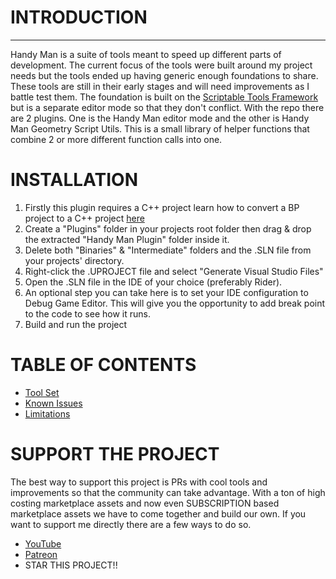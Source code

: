 ﻿# INTRODUCTION

---

Handy Man is a suite of tools meant to speed up different parts of development. 
The current focus of the tools were built around my project needs but the tools ended up having generic enough foundations to share. 
These tools are still in their early stages and will need improvements as I battle test them.
The foundation is built on the [Scriptable Tools Framework](https://dev.epicgames.com/documentation/en-us/unreal-engine/scriptable-tools-system-in-unreal-engine) 
but is a separate editor mode so that they don't conflict.
With the repo there are 2 plugins. One is the Handy Man editor mode and the other is Handy Man Geometry Script Utils.
This is a small library of helper functions that combine 2 or more different function calls into one.


# INSTALLATION
1. Firstly this plugin requires a C++ project learn how to convert a BP project to a C++ project [here](https://www.youtube.com/watch?v=3iTU_4IBrqM)
2. Create a "Plugins" folder in your projects root folder then drag & drop the extracted "Handy Man Plugin" folder inside it.
3. Delete both "Binaries" & "Intermediate" folders and the .SLN file from your projects' directory.
4. Right-click the .UPROJECT file and select "Generate Visual Studio Files"
5. Open the .SLN file in the IDE of your choice (preferably Rider).
6. An optional step you can take here is to set your IDE configuration to Debug Game Editor. This will give you the opportunity to add break point to the code to see how it runs.
7. Build and run the project


# TABLE OF CONTENTS

- [Tool Set](doc/ToolSet.md)
- [Known Issues](doc/KnownIssues.md)
- [Limitations](doc/Limitations.md)

# SUPPORT THE PROJECT
The best way to support this project is PRs with cool tools and improvements so that the community can take advantage.
With a ton of high costing marketplace assets and now even SUBSCRIPTION based marketplace assets we have to come together and build our own.
If you want to support me directly there are a few ways to do so.
- [YouTube](https://www.youtube.com/@DevGods)
- [Patreon](https://www.patreon.com/DevGods)
- STAR THIS PROJECT!!